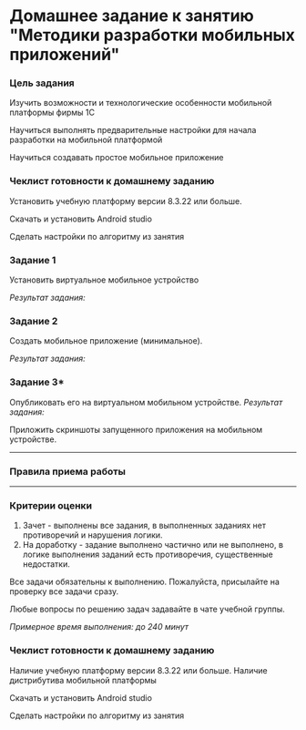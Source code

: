 # Домашнее задание к занятию "Методики разработки мобильных приложений"

### Цель задания

Изучить возможности и технологические особенности мобильной платформы фирмы 1С

Научиться выполнять предварительные настройки для начала разработки на  мобильной платформой

Научиться создавать простое мобильное приложение


### Чеклист готовности к домашнему заданию

Установить учебную платформу версии 8.3.22 или больше.

Скачать и установить Android studio

Сделать настройки по алгоритму из занятия

### Задание 1
Установить виртуальное мобильное устройство

 
*Результат задания:* 


### Задание 2
Создать мобильное приложение (минимальное).

*Результат задания:* 


### Задание 3*
Опубликовать его на виртуальном мобильном устройстве.
*Результат задания:* 

Приложить скриншоты запущенного приложения на мобильном устройстве.

------

### Правила приема работы




------
### Критерии оценки

1. Зачет - выполнены все задания, в выполненных заданиях нет противоречий и нарушения логики. 
2. На доработку - задание выполнено частично или не выполнено, в логике выполнения заданий есть противоречия, существенные недостатки.

Все задачи обязательны к выполнению. Пожалуйста, присылайте на проверку все задачи сразу.

Любые вопросы по решению задач задавайте в чате учебной группы.

*Примерное время выполнения: до 240 минут*


### Чеклист готовности к домашнему заданию

Наличие учебную платформу версии 8.3.22 или больше. Наличие дистрибутива мобильной платформы 

Скачать и установить Android studio

Сделать настройки по алгоритму из занятия